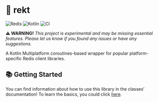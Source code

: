 # 🧸 rekt

![Redis](https://img.shields.io/badge/redis-%23DD0031.svg?style=for-the-badge&logo=redis&logoColor=white&color=0d1117)
![Kotlin](https://img.shields.io/badge/kotlin-%230095D5.svg?style=for-the-badge&logo=kotlin&logoColor=white&color=0d1117)
![CI](https://img.shields.io/github/workflow/status/playhexalite/rekt/Kotlin%20CI%20with%20Gradle.svg?colorA=0d1117&colorB=1a222e&label=Workflow&style=for-the-badge&logo=githubactions&logoColor=white)

**⚠️ WARNING!** *This project is experimental and may be missing essential features. Please let us know if you found any
issues or have any suggestions.*

A Kotlin Multiplatform coroutines-based wrapper for popular platform-specific Redis client libraries.

## 📚 Getting Started

You can find information about how to use this library in the classes' documentation! To learn the basics, you could
click [here].

[here]: https://github.com/playhexalite/rekt/blob/dev/next/rekt-core/src/commonMain/kotlin/org/hexalite/rekt/core/RedisClient.kt
